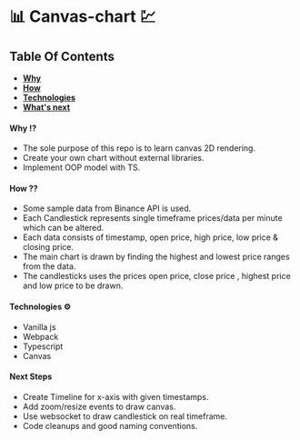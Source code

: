 # 📊 Canvas-chart 💹
## Table Of Contents
- **[Why](#why)**
- **[How](#how)**
- **[Technologies](#technologies)**
- **[What's next](#next-steps)**

#### Why ⁉️
- The sole purpose of this repo is to learn canvas 2D rendering.
- Create your own chart without external libraries.
- Implement OOP model with TS.

#### How ⁇
- Some sample data from Binance API is used.
- Each Candlestick represents single timeframe prices/data per minute which can be altered.
- Each data consists of timestamp, open price, high price, low price & closing price.
- The main chart is drawn by finding the highest and lowest price ranges from the data.
- The candlesticks uses the prices open price, close price , highest price and low price to be drawn.

#### Technologies ⚙️
- Vanilla js
- Webpack
- Typescript
- Canvas

#### Next Steps
- Create Timeline for x-axis with given timestamps.
- Add zoom/resize events to draw canvas.
- Use websocket to draw candlestick on real timeframe.
- Code cleanups and good naming conventions.

